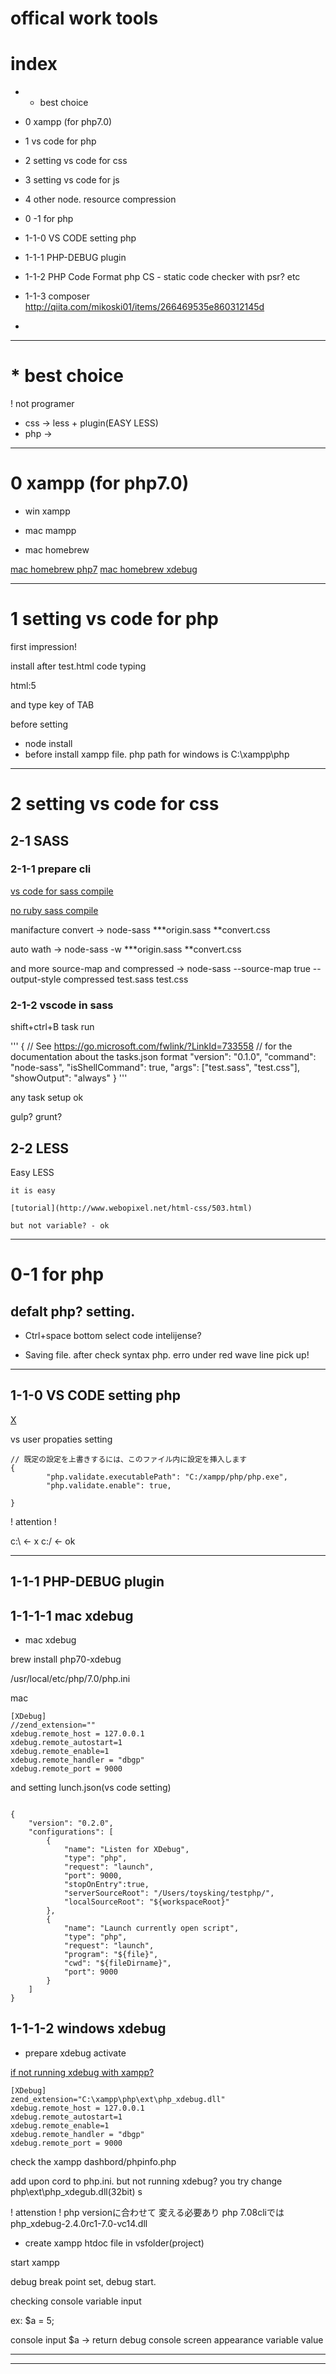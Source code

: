 # offical work tools

# index
- * best choice

- 0 xampp (for php7.0)
- 1 vs code for php
- 2 setting vs code for css
- 3 setting vs code for js

- 4 other node. resource compression

- 0 -1 for php 

- 1-1-0 VS CODE setting php
- 1-1-1 PHP-DEBUG plugin

- 1-1-2 
PHP Code Format
php CS - static code checker with psr?
etc

- 1-1-3 composer
http://qiita.com/mikoski01/items/266469535e860312145d

- 

--------------------------------
# * best choice

! not programer
- css -> less + plugin(EASY LESS)
- php -> 


--------------------------------
# 0 xampp (for php7.0)

- win xampp

- mac mampp

- mac homebrew

[mac homebrew php7](http://qiita.com/Arashi/items/42d6f6e40d7d48891fc9)
[mac homebrew xdebug](http://stackoverflow.com/questions/32291215/how-to-setup-x-debug-for-php7-on-mac)








-------------
# 1 setting vs code for php

first impression! 

install after test.html code typing

html:5

and type key of TAB


before setting
- node install
- before install xampp file. php path for windows  is C:\xampp\php


--------------
# 2 setting vs code for css



## 2-1 SASS

### 2-1-1 prepare cli 

[vs code for sass compile](http://celtislab.net/archives/20160303/vscode-node-sass/)

[no ruby sass compile](http://celtislab.net/archives/20160302/node-sass-cl/)


manifacture convert
->
	node-sass ***origin.sass **convert.css


auto wath
->
	node-sass -w ***origin.sass **convert.css

and more source-map and compressed
->
	node-sass --source-map true --output-style compressed  test.sass test.css




### 2-1-2 vscode in sass

shift+ctrl+B task run

'''
{
    // See https://go.microsoft.com/fwlink/?LinkId=733558
    // for the documentation about the tasks.json format
    "version": "0.1.0",
    "command": "node-sass",
    "isShellCommand": true,
    "args": ["test.sass", "test.css"],
    "showOutput": "always"
}
'''

any task setup ok

gulp? grunt?













## 2-2 LESS

Easy LESS

	it is easy

	[tutorial](http://www.webopixel.net/html-css/503.html)

	but not variable? - ok 





-------------
# 0-1 for php

## defalt php? setting.

- Ctrl+space bottom select 
code intelijense?

- Saving file. after check syntax php.
erro under red wave line pick up!




-----------------
## 1-1-0 VS CODE setting php

[X](https://officeyuai.net/%E3%82%B7%E3%82%B9%E3%83%86%E3%83%A0%E9%96%8B%E7%99%BA/vscodewithphpsetting/)

vs user propaties setting

```
// 既定の設定を上書きするには、このファイル内に設定を挿入します
{
        "php.validate.executablePath": "C:/xampp/php/php.exe",
        "php.validate.enable": true,

}

```

! attention !

c:\ <- x
c:/ <- ok




-----------------
## 1-1-1 PHP-DEBUG plugin

## 1-1-1-1 mac xdebug

- mac xdebug

brew install php70-xdebug

/usr/local/etc/php/7.0/php.ini

mac
```
[XDebug]
//zend_extension=""
xdebug.remote_host = 127.0.0.1
xdebug.remote_autostart=1
xdebug.remote_enable=1
xdebug.remote_handler = "dbgp"
xdebug.remote_port = 9000
```

and
setting lunch.json(vs code setting)
```

{
    "version": "0.2.0",
    "configurations": [
        {
            "name": "Listen for XDebug",
            "type": "php",
            "request": "launch",
            "port": 9000,
            "stopOnEntry":true,
            "serverSourceRoot": "/Users/toysking/testphp/",
            "localSourceRoot": "${workspaceRoot}"
        },
        {
            "name": "Launch currently open script",
            "type": "php",
            "request": "launch",
            "program": "${file}",
            "cwd": "${fileDirname}",
            "port": 9000
        }
    ]
}

```

## 1-1-1-2 windows xdebug

- prepare xdebug activate

[if not running xdebug with xampp?](http://gomocool.net/gomokulog/?p=64)

```
[XDebug]
zend_extension="C:\xampp\php\ext\php_xdebug.dll"
xdebug.remote_host = 127.0.0.1
xdebug.remote_autostart=1
xdebug.remote_enable=1
xdebug.remote_handler = "dbgp"
xdebug.remote_port = 9000
```

check the xampp dashbord/phpinfo.php

add upon cord to php.ini. but not running xdebug?
you try change php\ext\php_xdegub.dll(32bit) s


! attenstion !
    php versionに合わせて
    変える必要あり
    php 7.08cliでは
    php_xdebug-2.4.0rc1-7.0-vc14.dll




- create xampp htdoc file in vsfolder(project)

start xampp

debug break point set, debug start.

checking console variable input

ex: $a = 5;

console input $a -> return debug console screen appearance variable value












-------------



-------------

